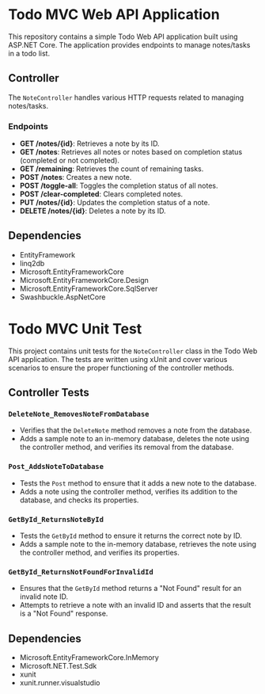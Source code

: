 # Todo MVC Web API Application

This repository contains a simple Todo Web API application built using ASP.NET Core. The application provides endpoints to manage notes/tasks in a todo list.

## Controller

The `NoteController` handles various HTTP requests related to managing notes/tasks.

### Endpoints

- **GET /notes/{id}**: Retrieves a note by its ID.
- **GET /notes**: Retrieves all notes or notes based on completion status (completed or not completed).
- **GET /remaining**: Retrieves the count of remaining tasks.
- **POST /notes**: Creates a new note.
- **POST /toggle-all**: Toggles the completion status of all notes.
- **POST /clear-completed**: Clears completed notes.
- **PUT /notes/{id}**: Updates the completion status of a note.
- **DELETE /notes/{id}**: Deletes a note by its ID.

  
## Dependencies

- EntityFramework
- linq2db
- Microsoft.EntityFrameworkCore
- Microsoft.EntityFrameworkCore.Design
- Microsoft.EntityFrameworkCore.SqlServer
- Swashbuckle.AspNetCore



# Todo MVC Unit Test 

This project contains unit tests for the `NoteController` class in the Todo Web API application. The tests are written using xUnit and cover various scenarios to ensure the proper functioning of the controller methods.

## Controller Tests

### `DeleteNote_RemovesNoteFromDatabase`
- Verifies that the `DeleteNote` method removes a note from the database.
- Adds a sample note to an in-memory database, deletes the note using the controller method, and verifies its removal from the database.

### `Post_AddsNoteToDatabase`
- Tests the `Post` method to ensure that it adds a new note to the database.
- Adds a note using the controller method, verifies its addition to the database, and checks its properties.

### `GetById_ReturnsNoteById`
- Tests the `GetById` method to ensure it returns the correct note by ID.
- Adds a sample note to the in-memory database, retrieves the note using the controller method, and verifies its properties.

### `GetById_ReturnsNotFoundForInvalidId`
- Ensures that the `GetById` method returns a "Not Found" result for an invalid note ID.
- Attempts to retrieve a note with an invalid ID and asserts that the result is a "Not Found" response.


## Dependencies

- Microsoft.EntityFrameworkCore.InMemory
- Microsoft.NET.Test.Sdk
- xunit
- xunit.runner.visualstudio

